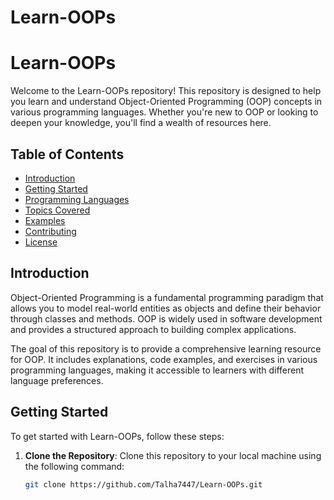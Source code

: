 # Learn-OOPs
# Learn-OOPs

Welcome to the Learn-OOPs repository! This repository is designed to help you learn and understand Object-Oriented Programming (OOP) concepts in various programming languages. Whether you're new to OOP or looking to deepen your knowledge, you'll find a wealth of resources here.

## Table of Contents

- [Introduction](#introduction)
- [Getting Started](#getting-started)
- [Programming Languages](#programming-languages)
- [Topics Covered](#topics-covered)
- [Examples](#examples)
- [Contributing](#contributing)
- [License](#license)

## Introduction

Object-Oriented Programming is a fundamental programming paradigm that allows you to model real-world entities as objects and define their behavior through classes and methods. OOP is widely used in software development and provides a structured approach to building complex applications.

The goal of this repository is to provide a comprehensive learning resource for OOP. It includes explanations, code examples, and exercises in various programming languages, making it accessible to learners with different language preferences.

## Getting Started

To get started with Learn-OOPs, follow these steps:

1. **Clone the Repository**: Clone this repository to your local machine using the following command:

   ```bash
   git clone https://github.com/Talha7447/Learn-OOPs.git
